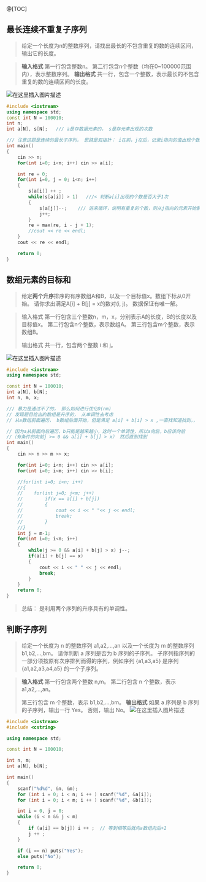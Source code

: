 ﻿@[TOC]
## 最长连续不重复子序列

> 给定一个长度为n的整数序列，请找出最长的不包含重复的数的连续区间，输出它的长度。

> **输入格式**
第一行包含整数n。
第二行包含n个整数（均在0~100000范围内），表示整数序列。
**输出格式**
共一行，包含一个整数，表示最长的不包含重复的数的连续区间的长度。

![在这里插入图片描述](https://img-blog.csdnimg.cn/20210215164843727.png?x-oss-process=image/watermark,type_ZmFuZ3poZW5naGVpdGk,shadow_10,text_aHR0cHM6Ly9ibG9nLmNzZG4ubmV0L3FxXzM5NDg2MDI3,size_16,color_FFFFFF,t_70)

```cpp
#include <iostream>
using namespace std;
const int N = 100010;
int n;
int a[N], s[N];   /// a是存数据元素的， s是存元素出现的次数

/// 注意这题是连续的最长子序列， 思路是双指针： i在前，j在后，记录i指向的值出现个数，如果有重复，剔除j指向的元素->知道没有重复， 返回个数。
int main()
{
    cin >> n;
    for(int i=0; i<n; i++) cin >> a[i];

    int re = 0;
    for(int i=0, j = 0; i<n; i++)
    {
        s[a[i]] ++ ;
        while(s[a[i]] > 1)   ///< 判断a[i]出现的个数是否大于1次
        {
            s[a[j]]--;    /// 进来循环，说明有重复的个数，则从j指向的元素开始删，在比较
            j++;
        }
        re = max(re, i - j + 1);
        //cout << re << endl;
    }
    cout << re << endl;

    return 0;
}
```

## 数组元素的目标和

> 给定**两个升序**排序的有序数组A和B，以及一个目标值x。数组下标从0开始。
请你求出满足A[i] + B[j] = x的数对(i, j)。
数据保证有唯一解。

> 输入格式 
> 第一行包含三个整数n，m，x，分别表示A的长度，B的长度以及目标值x。
> 第二行包含n个整数，表示数组A。
> 第三行包含m个整数，表示数组B。
> 
> 输出格式 
> 共一行，包含两个整数 i 和 j。

![在这里插入图片描述](https://img-blog.csdnimg.cn/20210215165050480.png?x-oss-process=image/watermark,type_ZmFuZ3poZW5naGVpdGk,shadow_10,text_aHR0cHM6Ly9ibG9nLmNzZG4ubmV0L3FxXzM5NDg2MDI3,size_16,color_FFFFFF,t_70)

```cpp
#include <iostream>
using namespace std;

const int N = 100010;
int a[N], b[N];
int n, m, x;

/// 暴力是通过不了的， 那么如何进行优化O(nm)
// 发现题目给出的数组是升序的， 从单调性去考虑
// 从a数组前面遍历， b数组后面开始，但是满足 a[i] + b[i] > x ,一直找知道找到，， 时间复杂度O(n + m)

// 因为a从前面向后遍历，b只能是越来越小，这时一个单调性，所以a向后，b应该向前
//（有条件的向前j >= 0 && a[i] + b[j] > x） 然后直到找到
int main()
{
    cin >> n >> m >> x;

    for(int i=0; i<n; i++) cin >> a[i];
    for(int i=0; i<m; i++) cin >> b[i];

    //for(int i=0; i<n; i++)
    //{
    //    for(int j=0; j<m; j++)
    //        if(x == a[i] + b[j])
    //        {
    //            cout << i << " "<< j << endl;
    //            break;
    //        }
    //}
    int j = m-1;
    for(int i=0; i<n; i++)
    {
        while(j >= 0 && a[i] + b[j] > x) j--;
        if(a[i] + b[j] == x) 
        {
            cout << i << " " << j << endl;
            break;
        }
    }
    return 0;
}
```
> 总结： 是利用两个序列的升序具有的单调性。

## 判断子序列

> 给定一个长度为 n 的整数序列 a1,a2,…,an 以及一个长度为 m 的整数序列 b1,b2,…,bm。
请你判断 a 序列是否为 b 序列的子序列。
子序列指序列的一部分项按原有次序排列而得的序列，例如序列 {a1,a3,a5} 是序列 {a1,a2,a3,a4,a5} 的一个子序列。


> **输入格式** 
> 第一行包含两个整数 n,m。
> 第二行包含 n 个整数，表示 a1,a2,…,an。
> 
> 第三行包含 m 个整数，表示 b1,b2,…,bm。
> **输出格式** 
> 如果 a 序列是 b 序列的子序列，输出一行 Yes。
> 否则，输出 No。
![在这里插入图片描述](https://img-blog.csdnimg.cn/20210215165322802.png)

```cpp
#include <iostream>
#include <cstring>

using namespace std;

const int N = 100010;

int n, m;
int a[N], b[N];

int main()
{
    scanf("%d%d", &n, &m);
    for (int i = 0; i < n; i ++ ) scanf("%d", &a[i]);
    for (int i = 0; i < m; i ++ ) scanf("%d", &b[i]);

    int i = 0, j = 0;
    while (i < n && j < m)
    {
        if (a[i] == b[j]) i ++ ;  // 等到相等后就向a数组向后+1
        j ++ ;
    }

    if (i == n) puts("Yes");
    else puts("No");

    return 0;
}
```


